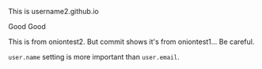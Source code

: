 This is username2.github.io

Good Good

This is from oniontest2. But commit shows it's from oniontest1... Be careful.

`user.name` setting is more important than `user.email`.
